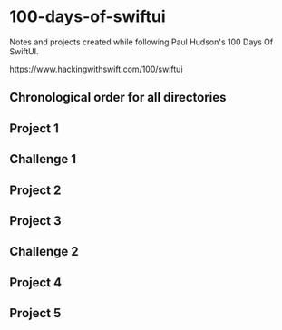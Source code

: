 # 100-days-of-swiftui
Notes and projects created while following Paul Hudson's 100 Days Of SwiftUI.

https://www.hackingwithswift.com/100/swiftui

## Chronological order for all directories

Project 1
---
Challenge 1
---
Project 2
---
Project 3
---
Challenge 2
---
Project 4
---
Project 5
---
